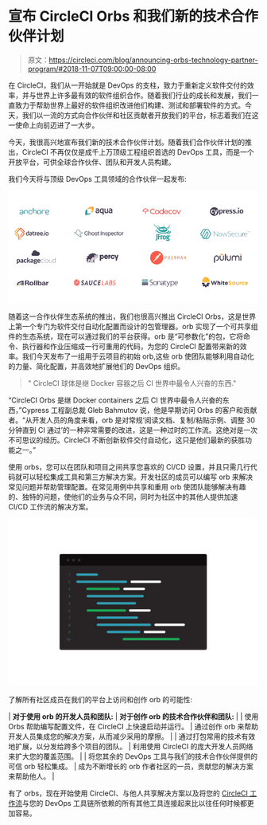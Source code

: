 # 宣布 CircleCI Orbs 和我们新的技术合作伙伴计划

> 原文：<https://circleci.com/blog/announcing-orbs-technology-partner-program/#2018-11-07T09:00:00-08:00>

在 CircleCI，我们从一开始就是 DevOps 的支柱，致力于重新定义软件交付的效率，并与世界上许多最有效的软件组织合作。随着我们行业的成长和发展，我们一直致力于帮助世界上最好的软件组织改进他们构建、测试和部署软件的方式。今天，我们以一流的方式向合作伙伴和社区贡献者开放我们的平台，标志着我们在这一使命上向前迈进了一大步。

今天，我很高兴地宣布我们新的技术合作伙伴计划。随着我们合作伙伴计划的推出，CircleCI 不再仅仅是成千上万顶级工程组织首选的 DevOps 工具，而是一个开放平台，可供全球合作伙伴、团队和开发人员构建。

我们今天将与顶级 DevOps 工具领域的合作伙伴一起发布:

![Orbs_partners.png](img/252416953838617d07b3f79897562847.png)

随着这一合作伙伴生态系统的推出，我们也很高兴推出 CircleCI Orbs，这是世界上第一个专门为软件交付自动化配置而设计的包管理器。orb 实现了一个可共享组件的生态系统，现在可以通过我们的平台获得。orb 是“可参数化”的包，它将命令、执行器和作业压缩成一行可重用的代码，为您的 CircleCI 配置带来新的效率。我们今天发布了一组用于云项目的初始 orb,这些 orb 使团队能够利用自动化的力量、简化配置，并高效地扩展他们的 DevOps 组织。

> " CircleCI 球体是继 Docker 容器之后 CI 世界中最令人兴奋的东西."

“CircleCI Orbs 是继 Docker containers 之后 CI 世界中最令人兴奋的东西，”Cypress 工程副总裁 Gleb Bahmutov 说，他是早期访问 Orbs 的客户和贡献者。“从开发人员的角度来看，orb 是对常规‘阅读文档、复制/粘贴示例、调整 30 分钟直到 CI 通过’的一种非常需要的改进，这是一种过时的工作流。这绝对是一次不可思议的经历。CircleCI 不断创新软件交付自动化，这只是他们最新的获胜功能之一。”

使用 orbs，您可以在团队和项目之间共享您喜欢的 CI/CD 设置，并且只需几行代码就可以轻松集成工具和第三方解决方案。开发社区的成员可以编写 orb 来解决常见问题并帮助管理配置。在常见用例中共享和重用 orb 使团队能够解决有趣的、独特的问题，使他们的业务与众不同，同时为社区中的其他人提供加速 CI/CD 工作流的解决方案。

![Gif-hires.gif](img/82c84a5339fac6139941e2b07f20dc43.png)

了解所有社区成员在我们的平台上访问和创作 orb 的可能性:

| **对于使用 orb 的开发人员和团队:** | **对于创作 orb 的技术合作伙伴和团队:** |
| 使用 Orbs 帮助编写配置文件，在 CircleCI 上快速启动并运行。 | 通过创作 orb 来帮助开发人员集成您的解决方案，从而减少采用的摩擦。 |
| 通过打包常用的技术有效地扩展，以分发给跨多个项目的团队。 | 利用使用 CircleCI 的庞大开发人员网络来扩大您的覆盖范围。 |
| 将您其余的 DevOps 工具与我们的技术合作伙伴提供的可信 orb 轻松集成。 | 成为不断增长的 orb 作者社区的一员，贡献您的解决方案来帮助他人。 |

有了 orbs，现在开始使用 CircleCI、与他人共享解决方案以及将您的 [CircleCI 工作流](https://circleci.com/docs/workflows/)与您的 DevOps 工具链所依赖的所有其他工具连接起来比以往任何时候都更加容易。